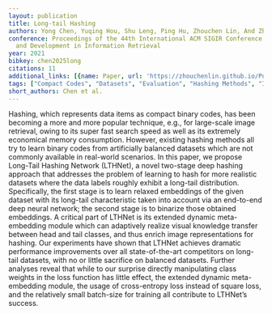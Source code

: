 ```yaml
---
layout: publication
title: Long-tail Hashing
authors: Yong Chen, Yuqing Hou, Shu Leng, Ping Hu, Zhouchen Lin, And Zhang
conference: Proceedings of the 44th International ACM SIGIR Conference on Research
  and Development in Information Retrieval
year: 2021
bibkey: chen2025long
citations: 11
additional_links: [{name: Paper, url: 'https://zhouchenlin.github.io/Publications/2021-SIGIR-Hashing.pdf'}]
tags: ["Compact Codes", "Datasets", "Evaluation", "Hashing Methods", "Image Retrieval", "Neural Hashing", "SIGIR", "Scalability"]
short_authors: Chen et al.
---
```

Hashing, which represents data items as compact binary codes, has
been becoming a more and more popular technique, e.g., for large-scale image retrieval, owing to its super fast search speed as well
as its extremely economical memory consumption. However, existing hashing methods all try to learn binary codes from artificially
balanced datasets which are not commonly available in real-world
scenarios. In this paper, we propose Long-Tail Hashing Network
(LTHNet), a novel two-stage deep hashing approach that addresses
the problem of learning to hash for more realistic datasets where
the data labels roughly exhibit a long-tail distribution. Specifically,
the first stage is to learn relaxed embeddings of the given dataset
with its long-tail characteristic taken into account via an end-to-end deep neural network; the second stage is to binarize those
obtained embeddings. A critical part of LTHNet is its extended dynamic meta-embedding module which can adaptively realize visual
knowledge transfer between head and tail classes, and thus enrich
image representations for hashing. Our experiments have shown
that LTHNet achieves dramatic performance improvements over all
state-of-the-art competitors on long-tail datasets, with no or little
sacrifice on balanced datasets. Further analyses reveal that while to
our surprise directly manipulating class weights in the loss function
has little effect, the extended dynamic meta-embedding module, the
usage of cross-entropy loss instead of square loss, and the relatively
small batch-size for training all contribute to LTHNet’s success.